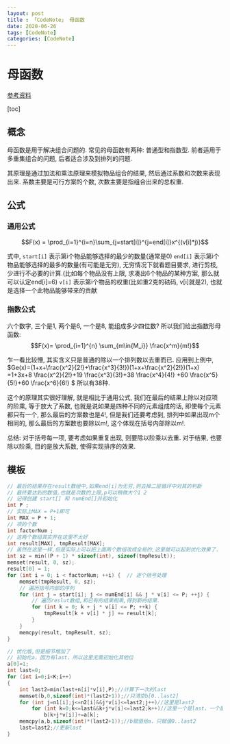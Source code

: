 ```yaml
---
layout: post
title : 「CodeNote」 母函数
date: 2020-06-26
tags: [CodeNote]
categories: [CodeNote]
---
```


# 母函数

[参考资料](https://blog.csdn.net/lirewriter/article/details/78986157)

[toc]

## 概念

母函数是用于解决组合问题的.
常见的母函数有两种: 普通型和指数型. 前者适用于多重集组合的问题, 后者适合涉及到排列的问题.

其原理是通过加法和乘法原理来模拟物品组合的结果, 然后通过系数和次数来表现出来.
系数主要是可行方案的个数, 次数主要是指组合出来的总权重.

## 公式

### 通用公式

$$F(x) = \prod_{i=1}^{i=n}\sum_{j=start[i]}^{j=end[i]}x^{(v[i]*j)}$$

式中, 
`start[i]` 表示第i个物品能够选择的最少的数量(通常是0)
`end[i]` 表示第i个物品能够选择的最多的数量(有可能是无穷), 无穷情况下就看题目要求, 进行剪枝, 少进行不必要的计算.(比如每个物品没有上限, 求凑出6个物品的某种方案, 那么就可以认定end[i]=6)
`v[i]` 表示第i个物品的权重(比如重2克的砝码, v[i]就是2), 也就是选择一个此物品能够带来的贡献

### 指数公式

六个数字, 三个是1, 两个是6, 一个是8, 能组成多少四位数?
所以我们给出指数形母函数:
$$F(x)= \prod_{i=1}^{n} \sum_{m\in{M_i}} \frac{x^m}{m!}$$

乍一看比较懵, 其实含义只是普通的除以一个排列数以去重而已. 应用到上例中, 
$Ge(x)=(1+x+\frac{x^2}{2!}+\frac{x^3}{3!})(1+x+\frac{x^2}{2!})(1+x)
=1+3x+8 \frac{x^2}{2!}+19 \frac{x^3}{3!}+38 \frac{x^4}{4!} +60 \frac{x^5}{5!}+60 \frac{x^6}{6!} $
所以有38种.

这个的原理其实很好理解, 就是相比于通用公式, 我们在最后的结果上除以对应项的阶乘, 等于放大了系数, 也就是说如果是四种不同的元素组成的话, 即使每个元素都只有一个, 那么最后的方案数也是4!, 但是我们还要考虑到, 排列中如果出现m个相同的, 那么最后的方案数也要除以m!, 这个体现在括号内部除以m!.

总结: 对于括号每一项, 要考虑如果重复出现, 则要除以阶乘以去重. 对于结果, 也要除以阶乘, 目的是放大系数, 使得实现排序的效果.

## 模板

``` cpp
// 最后的结果存在result数组中,如果end[i]为无穷,则去掉二层循环中对其的判断
// 最终要达到的数值,也就是次数的上限,p可以稍微大个1 2
// 记得创建 start[] 和 numEnd[]并初始化
int P ;
// 实际上MAX = P+1即可
int MAX = P + 1;
// 项的个数
int factorNum ;
// 这两个数组其实开在这里不太好
int result[MAX], tmpResult[MAX];
// 虽然在这里一样,但是实际上可以把上面两个数组改成全局的,这里就可以起到优化效果了.
int sz = min((P + 1) * sizeof(int), sizeof(tmpResult));
memset(result, 0, sz);
result[0] = 1;
for (int i = 0; i < factorNum; ++i) {  // 逐个括号处理
    memset(tmpResult, 0, sz);
    // 遍历括号内部的序列
    for (int j = start[i]; j <= numEnd[i] && j * v[i] <= P; ++j) {
        // 遍历reslut数组,和已有的结果相乘,得到新的结果.
        for (int k = 0; k + j * v[i] <= P; ++k) {
            tmpResult[k + v[i] * j] += result[k];
        }
    }
    memcpy(result, tmpResult, sz);
}
```

``` cpp
// 优化版,但是细节增加了
// 初始化a，因为有last，所以这里无需初始化其他位
a[0]=1;
int last=0;
for (int i=0;i<K;i++)
{
	int last2=min(last+n[i]*v[i],P);//计算下一次的last
	memset(b,0,sizeof(int)*(last2+1));//只清空b[0..last2]
	for (int j=n1[i];j<=n2[i]&&j*v[i]<=last2;j++)//这里是last2
		for (int k=0;k<=last&&k+j*v[i]<=last2;k++)//这里一个是last，一个是last2
			b[k+j*v[i]]+=a[k];
	memcpy(a,b,sizeof(int)*(last2+1));//b赋值给a，只赋值0..last2
	last=last2;//更新last
}
```
